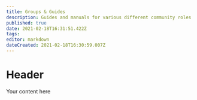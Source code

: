 ```yaml
---
title: Groups & Guides
description: Guides and manuals for various different community roles
published: true
date: 2021-02-18T16:31:51.422Z
tags: 
editor: markdown
dateCreated: 2021-02-18T16:30:59.007Z
---
```


# Header
Your content here